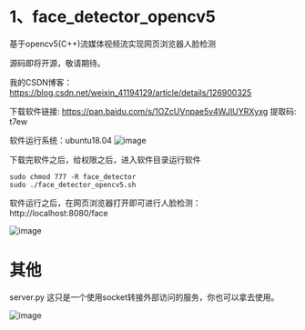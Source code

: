 # 1、face_detector_opencv5
基于opencv5(C++)流媒体视频流实现网页浏览器人脸检测

源码即将开源，敬请期待。

我的CSDN博客：https://blog.csdn.net/weixin_41194129/article/details/126900325


下载软件链接: https://pan.baidu.com/s/1OZcUVnpae5v4WJIUYRXyxg 提取码: t7ew

软件运行系统：ubuntu18.04
![image](https://user-images.githubusercontent.com/36963108/190705168-1973f2a5-7c34-493d-a346-388ea1954eb6.png)


下载完软件之后，给权限之后，进入软件目录运行软件


 ```
 sudo chmod 777 -R face_detector
 sudo ./face_detector_opencv5.sh
 
 ```
 
 软件运行之后，在网页浏览器打开即可进行人脸检测：http://localhost:8080/face
 
 
 ![image](https://user-images.githubusercontent.com/36963108/190706787-b2bc6a8f-b59a-4ee5-8ff4-d17027c531e7.png)


# 其他

server.py 这只是一个使用socket转接外部访问的服务，你也可以拿去使用。


![image](https://user-images.githubusercontent.com/36963108/190842697-77b09491-3fa9-4f36-9cb0-991c12ef4e60.png)
